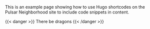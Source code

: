 This is an example page showing how to use Hugo shortcodes on the Pulsar Neighborhood site to include code snippets in content.

{{< danger >}}
There be dragons
{{< /danger >}}